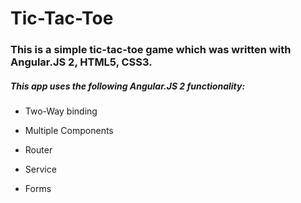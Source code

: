 # Tic-Tac-Toe

### This is a simple tic-tac-toe game which was written with Angular.JS 2, HTML5, CSS3.
      
##### This app uses the following Angular.JS 2 functionality:


* Two-Way binding
        
* Multiple Components
        
* Router
        
* Service
        
* Forms
